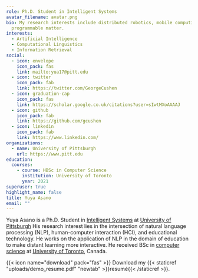 ```yaml
---
role: Ph.D. Student in Intelligent Systems
avatar_filename: avatar.png
bio: My research interests include distributed robotics, mobile computing and
  programmable matter.
interests:
  - Artificial Intelligence
  - Computational Linguistics
  - Information Retrieval
social:
  - icon: envelope
    icon_pack: fas
    link: mailto:yua17@pitt.edu
  - icon: twitter
    icon_pack: fab
    link: https://twitter.com/GeorgeCushen
  - icon: graduation-cap
    icon_pack: fas
    link: https://scholar.google.co.uk/citations?user=sIwtMXoAAAAJ
  - icon: github
    icon_pack: fab
    link: https://github.com/gcushen
  - icon: linkedin
    icon_pack: fab
    link: https://www.linkedin.com/
organizations:
  - name: University of Pittsburgh
    url: https://www.pitt.edu
education:
  courses:
    - course: HBSc in Computer Science
      institution: University of Toronto
      year: 2021
superuser: true
highlight_name: false
title: Yuya Asano
email: ""
---
```

Yuya Asano is a Ph.D. Student in [Intelligent Systems](http://www.isp.pitt.edu/) at [University of Pittsburgh](https://www.pitt.edu/) His research interest lies in the intersection of natural language processing (NLP), human-computer interaction (HCI), and educational technology. He works on the application of NLP in the domain of education to make distant learning more interactive. He received BSc in [computer science](https://web.cs.toronto.edu/) at [University of Toronto](https://www.utoronto.ca/), Canada.

{{< icon name="download" pack="fas" >}} Download my {{< staticref "uploads/demo_resume.pdf" "newtab" >}}resumé{{< /staticref >}}.